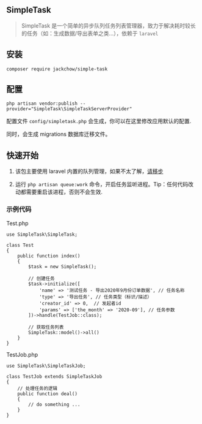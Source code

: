 SimpleTask
------------

> SimpleTask 是一个简单的异步队列任务列表管理器，致力于解决耗时较长的任务（如：生成数据/导出表单之类...），依赖于 `laravel` 


安装
------------
```
composer require jackchow/simple-task
```


配置
------------
```
php artisan vendor:publish --provider="SimpleTask\SimpleTaskServerProvider"
```
配置文件 `config/simpletask.php` 会生成，你可以在这里修改应用默认的配置.

同时，会生成 migrations 数据库迁移文件。 

## 快速开始

1. 该包主要使用 laravel 内置的队列管理，如果不太了解，[请移步](https://learnku.com/docs/laravel/7.x)

2. 运行 `php artisan queue:work` 命令，开启任务监听进程。Tip：任何代码改动都需要重启该进程，否则不会生效.


### 示例代码
Test.php
``` 
use SimpleTask\SimpleTask;

class Test
{
    public function index()
    {
        $task = new SimpleTask();
        
        // 创建任务
        $task->initialize([
            'name' => '测试任务 - 导出2020年9月份订单数据', // 任务名称
            'type' => '导出任务', // 任务类型（标识/描述）
            'creator_id' => 0,  // 发起者id
            'params' => ['the_month' => '2020-09'], // 任务参数
        ])->handle(TestJob::class);
        
        // 获取任务列表
        SimpleTask::model()->all()
    }
}

```

TestJob.php
```
use SimpleTask\SimpleTaskJob;

class TestJob extends SimpleTaskJob
{
    // 处理任务的逻辑
    public function deal()
    {
        // do something ...
    }
}
```




